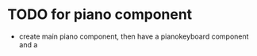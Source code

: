 # TODO for piano component

- create main piano component, then have a pianokeyboard component and a 